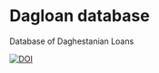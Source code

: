 # Dagloan database
Database of Daghestanian Loans

[![DOI](https://zenodo.org/badge/164257298.svg)](https://zenodo.org/badge/latestdoi/164257298)
